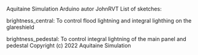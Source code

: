 Aquitaine Simulation Arduino
autor JohnRVT
List of sketches:

brightness_central: To control flood lightning and integral lighthing on the glareshield

brightness_pedestal: To control integral lightning of the main panel and pedestal
Copyright (c) 2022 Aquitaine Simulation
